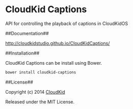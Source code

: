 CloudKid Captions
================

API for controlling the playback of captions in CloudKidOS

##Documentation##

http://cloudkidstudio.github.io/CloudKidCaptions/

##Installation##

CloudKid Captions can be install using Bower.

```bash
bower install cloudkid-captions
```

##License##

Copyright (c) 2014 [CloudKid](http://github.com/cloudkidstudio)

Released under the MIT License.
